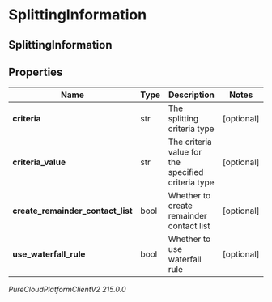 # SplittingInformation

## SplittingInformation

## Properties

|Name | Type | Description | Notes|
|------------ | ------------- | ------------- | -------------|
| **criteria** | str | The splitting criteria type | [optional] |
| **criteria_value** | str | The criteria value for the specified criteria type | [optional] |
| **create_remainder_contact_list** | bool | Whether to create remainder contact list | [optional] |
| **use_waterfall_rule** | bool | Whether to use waterfall rule | [optional] |



_PureCloudPlatformClientV2 215.0.0_
